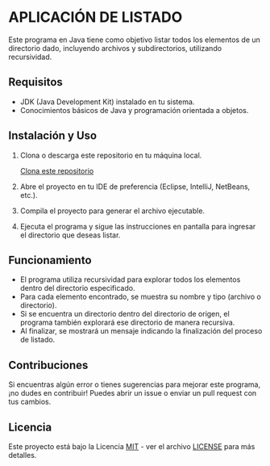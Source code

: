 # APLICACIÓN DE LISTADO

Este programa en Java tiene como objetivo listar todos los elementos de un directorio dado, incluyendo archivos y subdirectorios, utilizando recursividad.

## Requisitos

- JDK (Java Development Kit) instalado en tu sistema.
- Conocimientos básicos de Java y programación orientada a objetos.

## Instalación y Uso

1. Clona o descarga este repositorio en tu máquina local.

    [Clona este repositorio](https://github.com/GeriMultiDev/PracticalCoding/tree/3c22933f56aa0abd7468d4ba6229795bfbf09255/Java/Aplicacion%20de%20Listado)

2. Abre el proyecto en tu IDE de preferencia (Eclipse, IntelliJ, NetBeans, etc.).

3. Compila el proyecto para generar el archivo ejecutable.

4. Ejecuta el programa y sigue las instrucciones en pantalla para ingresar el directorio que deseas listar.

## Funcionamiento

- El programa utiliza recursividad para explorar todos los elementos dentro del directorio especificado.
- Para cada elemento encontrado, se muestra su nombre y tipo (archivo o directorio).
- Si se encuentra un directorio dentro del directorio de origen, el programa también explorará ese directorio de manera recursiva.
- Al finalizar, se mostrará un mensaje indicando la finalización del proceso de listado.

## Contribuciones

Si encuentras algún error o tienes sugerencias para mejorar este programa, ¡no dudes en contribuir! Puedes abrir un issue o enviar un pull request con tus cambios.

## Licencia

Este proyecto está bajo la Licencia [MIT](https://opensource.org/licenses/MIT) - ver el archivo [LICENSE](https://github.com/GeriMultiDev/PracticalCoding/blob/main/LICENSE) para más detalles.

